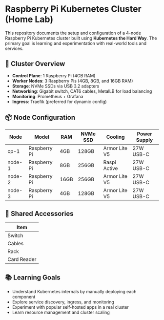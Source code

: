 # Raspberry Pi Kubernetes Cluster (Home Lab)

This repository documents the setup and configuration of a 4-node Raspberry Pi Kubernetes cluster built using **Kubernetes the Hard Way**. The primary goal is learning and experimentation with real-world tools and services.

## 🧠 Cluster Overview

- **Control Plane**: 1 Raspberry Pi (4GB RAM)
- **Worker Nodes**: 3 Raspberry Pis (4GB, 8GB, and 16GB RAM)
- **Storage**: NVMe SSDs via USB 3.2 adapters
- **Networking**: Gigabit switch, CAT6 cables, MetalLB for load balancing
- **Monitoring**: Prometheus + Grafana
- **Ingress**: Traefik (preferred for dynamic config)

## 📦 Node Configuration

| Node     | Model         | RAM  | NVMe SSD | Cooling         | Power Supply |
|----------|---------------|------|----------|------------------|--------------|
| cp-1     | Raspberry Pi  | 4GB  | 128GB    | Armor Lite V5    | 27W USB-C    |
| node-1   | Raspberry Pi  | 8GB  | 256GB    | Raspi Active     | 27W USB-C    |
| node-2   | Raspberry Pi  | 16GB | 256GB    | Armor Lite V5    | 27W USB-C    |
| node-3   | Raspberry Pi  | 4GB  | 128GB    | Armor Lite V5    | 27W USB-C    |

## 🧰 Shared Accessories

| Item         |
|--------------|
| Switch       |
| Cables       |
| Rack         |
| Card Reader  |

## 📚 Learning Goals

- Understand Kubernetes internals by manually deploying each component
- Explore service discovery, ingress, and monitoring
- Experiment with popular self-hosted apps in a real cluster
- Learn resource management and cluster scaling
